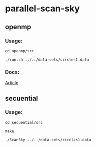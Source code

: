 # parallel-scan-sky


## openmp

### Usage:
```
cd openmp/src
```

```
./run.sh ../../data-sets/circles1.data
```

### Docs:
[Article](openmp/article/article.pdf)

## secuential

### Usage:

```
cd secuential/src
```

```
make
```

```
./ScanSky ../../data-sets/circles1.data
```
